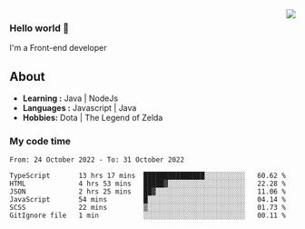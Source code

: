 <img align='right' src="https://github-readme-stats.vercel.app/api?username=jumodada&show_icons=true&theme=vue">

### Hello world 👋

I'm a Front-end developer 
    
## About
-  **Learning :** Java | NodeJs
-  **Languages :** Javascript | Java
-  **Hobbies:** Dota | The Legend of Zelda

### My code time

<!--START_SECTION:waka-->

```text
From: 24 October 2022 - To: 31 October 2022

TypeScript       13 hrs 17 mins  ███████████████░░░░░░░░░░   60.62 %
HTML             4 hrs 53 mins   █████▓░░░░░░░░░░░░░░░░░░░   22.28 %
JSON             2 hrs 25 mins   ██▓░░░░░░░░░░░░░░░░░░░░░░   11.06 %
JavaScript       54 mins         █░░░░░░░░░░░░░░░░░░░░░░░░   04.14 %
SCSS             22 mins         ▒░░░░░░░░░░░░░░░░░░░░░░░░   01.73 %
GitIgnore file   1 min           ░░░░░░░░░░░░░░░░░░░░░░░░░   00.11 %
```

<!--END_SECTION:waka-->
